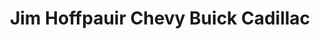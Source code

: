 ---
title: "Jim Hoffpauir Chevy Buick Cadillac"
url: /lampasas/jim-hoffpauir-chevy-buick-cadillac/
shop: Autohaus
---